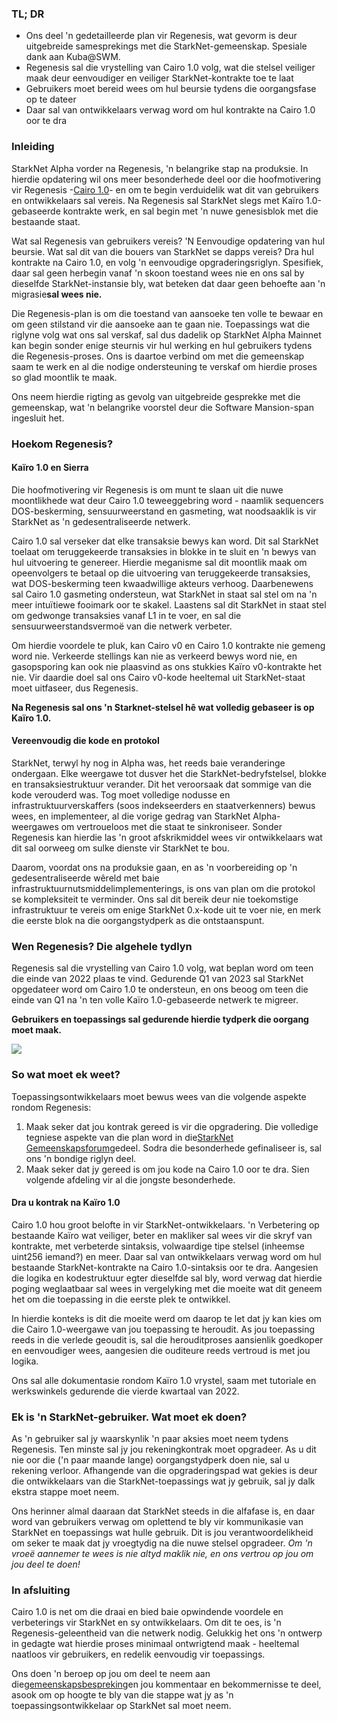 ### TL; DR

* Ons deel 'n gedetailleerde plan vir Regenesis, wat gevorm is deur uitgebreide samesprekings met die StarkNet-gemeenskap. Spesiale dank aan Kuba@SWM.
* Regenesis sal die vrystelling van Cairo 1.0 volg, wat die stelsel veiliger maak deur eenvoudiger en veiliger StarkNet-kontrakte toe te laat
* Gebruikers moet bereid wees om hul beursie tydens die oorgangsfase op te dateer
* Daar sal van ontwikkelaars verwag word om hul kontrakte na Cairo 1.0 oor te dra

### Inleiding

StarkNet Alpha vorder na Regenesis, 'n belangrike stap na produksie. In hierdie opdatering wil ons meer besonderhede deel oor die hoofmotivering vir Regenesis -[Cairo 1.0](https://medium.com/starkware/cairo-1-0-aa96eefb19a0)- en om te begin verduidelik wat dit van gebruikers en ontwikkelaars sal vereis. Na Regenesis sal StarkNet slegs met Kaïro 1.0-gebaseerde kontrakte werk, en sal begin met 'n nuwe genesisblok met die bestaande staat.

Wat sal Regenesis van gebruikers vereis? 'N Eenvoudige opdatering van hul beursie. Wat sal dit van die bouers van StarkNet se dapps vereis? Dra hul kontrakte na Cairo 1.0, en volg 'n eenvoudige opgraderingsriglyn. Spesifiek, daar sal geen herbegin vanaf 'n skoon toestand wees nie en ons sal by dieselfde StarkNet-instansie bly, wat beteken dat daar geen behoefte aan 'n migrasie**sal wees nie.**

Die Regenesis-plan is om die toestand van aansoeke ten volle te bewaar en om geen stilstand vir die aansoeke aan te gaan nie. Toepassings wat die riglyne volg wat ons sal verskaf, sal dus dadelik op StarkNet Alpha Mainnet kan begin sonder enige steurnis vir hul werking en hul gebruikers tydens die Regenesis-proses. Ons is daartoe verbind om met die gemeenskap saam te werk en al die nodige ondersteuning te verskaf om hierdie proses so glad moontlik te maak.

Ons neem hierdie rigting as gevolg van uitgebreide gesprekke met die gemeenskap, wat 'n belangrike voorstel deur die Software Mansion-span ingesluit het.

### Hoekom Regenesis?

#### Kaïro 1.0 en Sierra

Die hoofmotivering vir Regenesis is om munt te slaan uit die nuwe moontlikhede wat deur Cairo 1.0 teweeggebring word - naamlik sequencers DOS-beskerming, sensuurweerstand en gasmeting, wat noodsaaklik is vir StarkNet as 'n gedesentraliseerde netwerk.

Cairo 1.0 sal verseker dat elke transaksie bewys kan word. Dit sal StarkNet toelaat om teruggekeerde transaksies in blokke in te sluit en 'n bewys van hul uitvoering te genereer. Hierdie meganisme sal dit moontlik maak om opeenvolgers te betaal op die uitvoering van teruggekeerde transaksies, wat DOS-beskerming teen kwaadwillige akteurs verhoog. Daarbenewens sal Cairo 1.0 gasmeting ondersteun, wat StarkNet in staat sal stel om na 'n meer intuïtiewe fooimark oor te skakel. Laastens sal dit StarkNet in staat stel om gedwonge transaksies vanaf L1 in te voer, en sal die sensuurweerstandsvermoë van die netwerk verbeter.

Om hierdie voordele te pluk, kan Cairo v0 en Cairo 1.0 kontrakte nie gemeng word nie. Verkeerde stellings kan nie as verkeerd bewys word nie, en gasopsporing kan ook nie plaasvind as ons stukkies Kaïro v0-kontrakte het nie. Vir daardie doel sal ons Cairo v0-kode heeltemal uit StarkNet-staat moet uitfaseer, dus Regenesis.

**Na Regenesis sal ons 'n Starknet-stelsel hê wat volledig gebaseer is op Kaïro 1.0.**

#### Vereenvoudig die kode en protokol

StarkNet, terwyl hy nog in Alpha was, het reeds baie veranderinge ondergaan. Elke weergawe tot dusver het die StarkNet-bedryfstelsel, blokke en transaksiestruktuur verander. Dit het veroorsaak dat sommige van die kode verouderd was. Tog moet volledige nodusse en infrastruktuurverskaffers (soos indekseerders en staatverkenners) bewus wees, en implementeer, al die vorige gedrag van StarkNet Alpha-weergawes om vertroueloos met die staat te sinkroniseer. Sonder Regenesis kan hierdie las 'n groot afskrikmiddel wees vir ontwikkelaars wat dit sal oorweeg om sulke dienste vir StarkNet te bou.

Daarom, voordat ons na produksie gaan, en as 'n voorbereiding op 'n gedesentraliseerde wêreld met baie infrastruktuurnutsmiddelimplementerings, is ons van plan om die protokol se kompleksiteit te verminder. Ons sal dit bereik deur nie toekomstige infrastruktuur te vereis om enige StarkNet 0.x-kode uit te voer nie, en merk die eerste blok na die oorgangstydperk as die ontstaanspunt.

### Wen Regenesis? Die algehele tydlyn

Regenesis sal die vrystelling van Cairo 1.0 volg, wat beplan word om teen die einde van 2022 plaas te vind. Gedurende Q1 van 2023 sal StarkNet opgedateer word om Cairo 1.0 te ondersteun, en ons beoog om teen die einde van Q1 na 'n ten volle Kaïro 1.0-gebaseerde netwerk te migreer.

**Gebruikers en toepassings sal gedurende hierdie tydperk die oorgang moet maak.**

![](/assets/1_ef85shzd2uudwex-cy8wdg-1.png)

### So wat moet ek weet?

Toepassingsontwikkelaars moet bewus wees van die volgende aspekte rondom Regenesis:

1. Maak seker dat jou kontrak gereed is vir die opgradering. Die volledige tegniese aspekte van die plan word in die[StarkNet Gemeenskapsforum](https://community.starknet.io/t/regenesis-state-migration-current-suggestion/2080)gedeel. Sodra die besonderhede gefinaliseer is, sal ons 'n bondige riglyn deel.
2. Maak seker dat jy gereed is om jou kode na Cairo 1.0 oor te dra. Sien volgende afdeling vir al die jongste besonderhede.

#### Dra u kontrak na Kaïro 1.0

Cairo 1.0 hou groot belofte in vir StarkNet-ontwikkelaars. 'n Verbetering op bestaande Kaïro wat veiliger, beter en makliker sal wees vir die skryf van kontrakte, met verbeterde sintaksis, volwaardige tipe stelsel (inheemse uint256 iemand?) en meer. Daar sal van ontwikkelaars verwag word om hul bestaande StarkNet-kontrakte na Cairo 1.0-sintaksis oor te dra. Aangesien die logika en kodestruktuur egter dieselfde sal bly, word verwag dat hierdie poging weglaatbaar sal wees in vergelyking met die moeite wat dit geneem het om die toepassing in die eerste plek te ontwikkel.

In hierdie konteks is dit die moeite werd om daarop te let dat jy kan kies om die Cairo 1.0-weergawe van jou toepassing te heroudit. As jou toepassing reeds in die verlede geoudit is, sal die herouditproses aansienlik goedkoper en eenvoudiger wees, aangesien die ouditeure reeds vertroud is met jou logika.

Ons sal alle dokumentasie rondom Kaïro 1.0 vrystel, saam met tutoriale en werkswinkels gedurende die vierde kwartaal van 2022.

### Ek is 'n StarkNet-gebruiker. Wat moet ek doen?

As 'n gebruiker sal jy waarskynlik 'n paar aksies moet neem tydens Regenesis. Ten minste sal jy jou rekeningkontrak moet opgradeer. As u dit nie oor die ('n paar maande lange) oorgangstydperk doen nie, sal u rekening verloor. Afhangende van die opgraderingspad wat gekies is deur die ontwikkelaars van die StarkNet-toepassings wat jy gebruik, sal jy dalk ekstra stappe moet neem.

Ons herinner almal daaraan dat StarkNet steeds in die alfafase is, en daar word van gebruikers verwag om oplettend te bly vir kommunikasie van StarkNet en toepassings wat hulle gebruik. Dit is jou verantwoordelikheid om seker te maak dat jy vroegtydig na die nuwe stelsel opgradeer. *Om 'n vroeë aannemer te wees is nie altyd maklik nie, en ons vertrou op jou om jou deel te doen!*

### In afsluiting

Cairo 1.0 is net om die draai en bied baie opwindende voordele en verbeterings vir StarkNet en sy ontwikkelaars. Om dit te oes, is 'n Regenesis-geleentheid van die netwerk nodig. Gelukkig het ons 'n ontwerp in gedagte wat hierdie proses minimaal ontwrigtend maak - heeltemal naatloos vir gebruikers, en redelik eenvoudig vir toepassings.

Ons doen 'n beroep op jou om deel te neem aan die[gemeenskapsbespreking](https://community.starknet.io/t/regenesis-state-migration-current-suggestion/2080)en jou kommentaar en bekommernisse te deel, asook om op hoogte te bly van die stappe wat jy as 'n toepassingsontwikkelaar op StarkNet sal moet neem.
